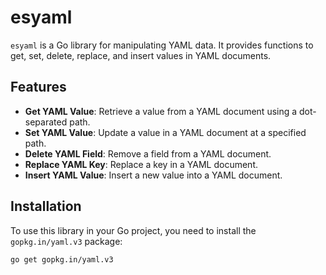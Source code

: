 # esyaml

`esyaml` is a Go library for manipulating YAML data. It provides functions to get, set, delete, replace, and insert values in YAML documents.

## Features

- **Get YAML Value**: Retrieve a value from a YAML document using a dot-separated path.
- **Set YAML Value**: Update a value in a YAML document at a specified path.
- **Delete YAML Field**: Remove a field from a YAML document.
- **Replace YAML Key**: Replace a key in a YAML document.
- **Insert YAML Value**: Insert a new value into a YAML document.

## Installation

To use this library in your Go project, you need to install the `gopkg.in/yaml.v3` package:

```sh
go get gopkg.in/yaml.v3